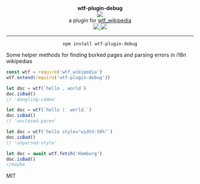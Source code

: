 <div align="center">
  <div><b>wtf-plugin-debug</b></div>
  <img src="https://cloud.githubusercontent.com/assets/399657/23590290/ede73772-01aa-11e7-8915-181ef21027bc.png" />

  <div>a plugin for <a href="https://github.com/spencermountain/wtf_wikipedia/">wtf_wikipedia</a></div>
  
  <!-- npm version -->
  <a href="https://npmjs.org/package/wtf-plugin-debug">
    <img src="https://img.shields.io/npm/v/wtf-plugin-debug.svg?style=flat-square" />
  </a>
  
  <!-- file size -->
  <a href="https://unpkg.com/wtf-plugin-debug/builds/wtf-plugin-debug.min.js">
    <img src="https://badge-size.herokuapp.com/spencermountain/wtf_wikipedia/master/plugins/debug/builds/wtf-plugin-debug.min.js" />
  </a>
   <hr/>
</div>

<div align="center">
  <code>npm install wtf-plugin-debug</code>
</div>

Some helper methods for finding borked pages and parsing errors in i18n wikipedias

```js
const wtf = require('wtf_wikipedia')
wtf.extend(require('wtf-plugin-debug'))

let doc = wtf(`hello , world`)
doc.isBad()
// 'dangling-comma'

let doc = wtf(`hello (  world.`)
doc.isBad()
// 'unclosed-paren'

let doc = wtf(`hello style="width:50%"`)
doc.isBad()
// 'unparsed-style'

let doc = await wtf.fetch('Hamburg')
doc.isBad()
//maybe
```

MIT
